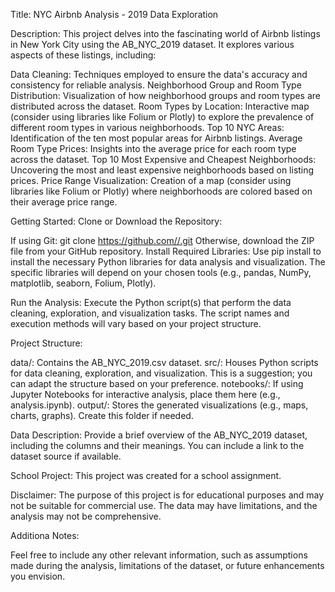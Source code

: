 Title: NYC Airbnb Analysis - 2019 Data Exploration

Description:
This project delves into the fascinating world of Airbnb listings in New York City using the AB_NYC_2019 dataset. It explores various aspects of these listings, including:

Data Cleaning: Techniques employed to ensure the data's accuracy and consistency for reliable analysis.
Neighborhood Group and Room Type Distribution: Visualization of how neighborhood groups and room types are distributed across the dataset.
Room Types by Location: Interactive map (consider using libraries like Folium or Plotly) to explore the prevalence of different room types in various neighborhoods.
Top 10 NYC Areas: Identification of the ten most popular areas for Airbnb listings.
Average Room Type Prices: Insights into the average price for each room type across the dataset.
Top 10 Most Expensive and Cheapest Neighborhoods: Uncovering the most and least expensive neighborhoods based on listing prices.
Price Range Visualization: Creation of a map (consider using libraries like Folium or Plotly) where neighborhoods are colored based on their average price range.

Getting Started:
Clone or Download the Repository:

If using Git: git clone [https://github.com/<your-username>/<your-repo-name>.git](https://github.com/GWJian/Sem5-Project.git)
Otherwise, download the ZIP file from your GitHub repository.
Install Required Libraries:
Use pip install to install the necessary Python libraries for data analysis and visualization. The specific libraries will depend on your chosen tools (e.g., pandas, NumPy, matplotlib, seaborn, Folium, Plotly).

Run the Analysis:
Execute the Python script(s) that perform the data cleaning, exploration, and visualization tasks. The script names and execution methods will vary based on your project structure.

Project Structure:

data/: Contains the AB_NYC_2019.csv dataset.
src/: Houses Python scripts for data cleaning, exploration, and visualization. This is a suggestion; you can adapt the structure based on your preference.
notebooks/: If using Jupyter Notebooks for interactive analysis, place them here (e.g., analysis.ipynb).
output/: Stores the generated visualizations (e.g., maps, charts, graphs). Create this folder if needed.

Data Description:
Provide a brief overview of the AB_NYC_2019 dataset, including the columns and their meanings. You can include a link to the dataset source if available.

School Project:
This project was created for a school assignment.

Disclaimer:
The purpose of this project is for educational purposes and may not be suitable for commercial use. The data may have limitations, and the analysis may not be comprehensive.

Additiona Notes:

Feel free to include any other relevant information, such as assumptions made during the analysis, limitations of the dataset, or future enhancements you envision.
